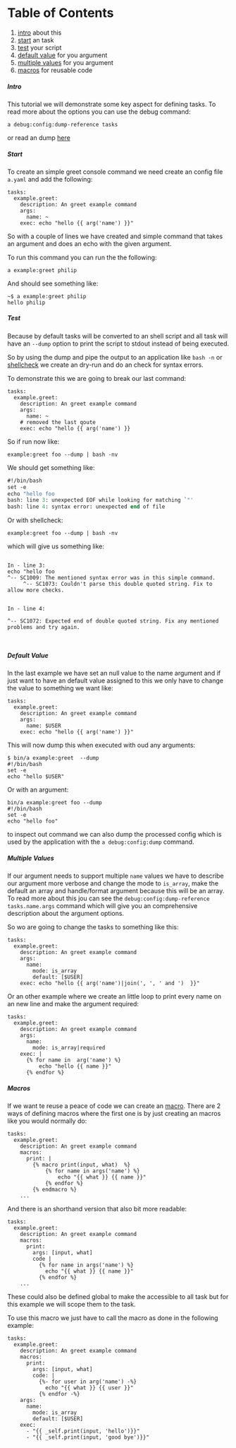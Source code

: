 # Table of Contents

1. [intro](#intro) about this
2. [start](#start) an task
3. [test](#test) your script
4. [default value](#default-value) for you argument
5. [multiple values](#multiple-values) for you argument
6. [macros](#macros) for reusable code


##### Intro

This tutorial we will demonstrate some key aspect for defining tasks. To read more about the options you can use the debug command:

```
a debug:config:dump-reference tasks
```

or read an dump [here](tasks_reference.md)

##### Start

To create an simple greet console command we need create an config file `a.yaml` and add the following:

```
tasks:
  example.greet:
    description: An greet example command
    args:
      name: ~
    exec: echo "hello {{ arg('name') }}"
```

So with a couple of lines we have created and simple command that takes an argument and does an echo with the given argument.

To run this command you can run the the following:

```
a example:greet philip
```

And should see something like:

```
~$ a example:greet philip
hello philip
```

##### Test

Because by default tasks will be converted to an shell script and all task will have an `--dump` option to print the script to stdout instead of being executed. 

So by using the dump and pipe the output to an application like `bash -n` or [shellcheck](https://www.shellcheck.net/) we create an dry-run and do an check for syntax errors.

To demonstrate this we are going to break our last command: 

```
tasks:
  example.greet:
    description: An greet example command
    args:
      name: ~
    # removed the last qoute
    exec: echo "hello {{ arg('name') }}

```

So if run now like:

```
example:greet foo --dump | bash -nv
```

We should get something like:

```e
#!/bin/bash
set -e
echo "hello foo
bash: line 3: unexpected EOF while looking for matching `"'
bash: line 4: syntax error: unexpected end of file
```

Or with shellcheck:

```
example:greet foo --dump | bash -nv
```

which will give us something like:

```

In - line 3:
echo "hello foo
^-- SC1009: The mentioned syntax error was in this simple command.
     ^-- SC1073: Couldn't parse this double quoted string. Fix to allow more checks.


In - line 4:

^-- SC1072: Expected end of double quoted string. Fix any mentioned problems and try again.



```

##### Default Value

In the last example we have set an null value to the name argument and if just want to have an default value assigned to this we only have to change the value to something we want like:

```
tasks:
  example.greet:
    description: An greet example command
    args:
      name: $USER
    exec: echo "hello {{ arg('name') }}"
```

This will now dump this when executed with oud any arguments:

```
$ bin/a example:greet  --dump 
#!/bin/bash
set -e
echo "hello $USER"

```

Or with an argument:

```
bin/a example:greet foo --dump 
#!/bin/bash
set -e
echo "hello foo"
```

to inspect out command we can also dump the processed config which is used by the application with the `a debug:config:dump` command.

##### Multiple Values

If our argument needs to support multiple `name` values we have to describe our argument more verbose and change the mode to `is_array`, make the default an array and handle/format argument because this will be an array. To read more about this jou can see the `debug:config:dump-reference tasks.name.args` command which will give you an comprehensive description about the argument options.

So wo are going to change the tasks to something like this:

```
tasks:
  example.greet:
    description: An greet example command
    args:
      name: 
        mode: is_array          
        default: [$USER]
    exec: echo "hello {{ arg('name')|join(', ', ' and ')  }}"
```

Or an other example where we create an little loop to print every name on an new line and make the argument required:

```
tasks:
  example.greet:
    description: An greet example command
    args:
      name: 
        mode: is_array|required
    exec: |
      {% for name in  arg('name') %}
          echo "hello {{ name }}"
      {% endfor %}
```

##### Macros

If we want te reuse a peace of code we can create an [macro](https://twig.symfony.com/doc/2.x/tags/macro.html). There are 2 ways of defining macros where the first one is by just creating an macros like you would normally do:

```
tasks:
  example.greet:
    description: An greet example command
    macros:
      print: | 
        {% macro print(input, what)  %}
            {% for name in args('name') %} 
                echo "{{ what }} {{ name }}"
            {% endfor %}
        {% endmacro %}
    ...
```

And there is an shorthand version that also bit more readable:

```
tasks:
  example.greet:
    description: An greet example command
    macros:
      print:
        args: [input, what]
        code |
          {% for name in args('name') %} 
            echo "{{ what }} {{ name }}"
          {% endfor %}
    ...
```

These could also be defined global to make the accessible to all task but for this example we will scope them to the task. 

To use this macro we just have to call the macro as done in the following example:

```
tasks:
  example.greet:
    description: An greet example command
    macros:
      print:
        args: [input, what]
        code: |
          {%- for user in arg('name') -%}
            echo "{{ what }} {{ user }}"
          {% endfor -%}
    args:
      name:
        mode: is_array
        default: [$USER]
    exec:
      - "{{ _self.print(input, 'hello')}}"
      - "{{ _self.print(input, 'good bye')}}"
```
